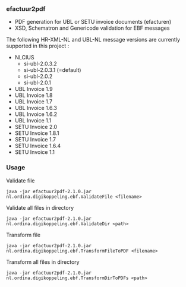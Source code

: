 ### efactuur2pdf

- PDF generation for UBL or SETU invoice documents (efacturen)
- XSD, Schematron and Genericode validation for EBF messages

The following HR-XML-NL and UBL-NL message versions are currently supported in this project :
- NLCIUS
  - si-ubl-2.0.3.2
  - si-ubl-2.0.3.1 (=default)
  - si-ubl-2.0.2
  - si-ubl-2.0.1
- UBL Invoice 1.9
- UBL Invoice 1.8
- UBL Invoice 1.7
- UBL Invoice 1.6.3
- UBL Invoice 1.6.2
- UBL Invoice 1.1
- SETU Invoice 2.0
- SETU Invoice 1.8.1
- SETU Invoice 1.7
- SETU Invoice 1.6.4
- SETU Invoice 1.1

### Usage

Validate file  
```
java -jar efactuur2pdf-2.1.0.jar nl.ordina.digikoppeling.ebf.ValidateFile <filename>
```

Validate all files in directory  
```
java -jar efactuur2pdf-2.1.0.jar nl.ordina.digikoppeling.ebf.ValidateDir <path>
```

Transform file  
```
java -jar efactuur2pdf-2.1.0.jar nl.ordina.digikoppeling.ebf.TransformFileToPDF <filename>
```

Transform all files in directory  
```
java -jar efactuur2pdf-2.1.0.jar nl.ordina.digikoppeling.ebf.TransformDirToPDFs <path>
```
